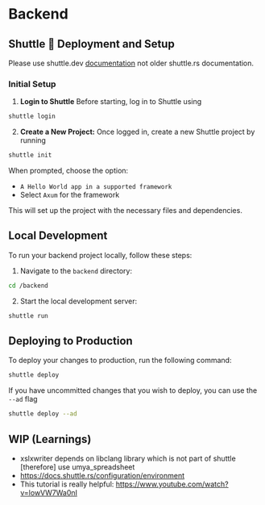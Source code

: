 # Backend 

## Shuttle 🚀 Deployment and Setup
Please use shuttle.dev [documentation](https://docs.shuttle.dev/getting-started/installation) not older shuttle.rs documentation.

### Initial Setup
1. **Login to Shuttle**
Before starting, log in to Shuttle using
```bash
shuttle login
```

2. **Create a New Project:**
Once logged in, create a new Shuttle project by running
```bash
shuttle init
```
When prompted, choose the option:
*  `A Hello World app in a supported framework`
* Select `Axum` for the framework

This will set up the project with the necessary files and dependencies.

## Local Development
To run your backend project locally, follow these steps:
1. Navigate to the `backend` directory:
```bash
cd /backend
```
2. Start the local development server:
```bash
shuttle run
```

## Deploying to Production
To deploy your changes to production, run the following command:
```bash
shuttle deploy
```
If you have uncommitted changes that you wish to deploy, you can use the `--ad` flag
```bash
shuttle deploy --ad
```

## WIP (Learnings)

* xslxwriter depends on libclang library which is not part of shuttle [therefore] use umya_spreadsheet
* https://docs.shuttle.rs/configuration/environment
* This tutorial is really helpful: https://www.youtube.com/watch?v=lowVW7Wa0nI